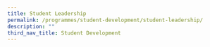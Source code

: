 ```yaml
---
title: Student Leadership
permalink: /programmes/student-development/student-leadership/
description: ""
third_nav_title: Student Development
---
```

